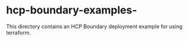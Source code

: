 # hcp-boundary-examples-
This directory contains an HCP Boundary deployment example for using terraform. 
